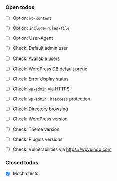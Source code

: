 ### Open todos

- [ ] Option: `wp-content`
- [ ] Option: `include-rules-file`
- [ ] Option: User-Agent
- [ ] Check: Default admin user
- [ ] Check: Available users
- [ ] Check: WordPress DB default prefix
- [ ] Check: Error display status
- [ ] Check: `wp-admin` via HTTPS
- [ ] Check: `wp-admin` `.htaccess` protection
- [ ] Check: Directory browsing
- [ ] Check: WordPress version
- [ ] Check: Theme version
- [ ] Check: Plugins versions
- [ ] Check: Vulnerabilities via https://wpvulndb.com


### Closed todos

- [x] Mocha tests
